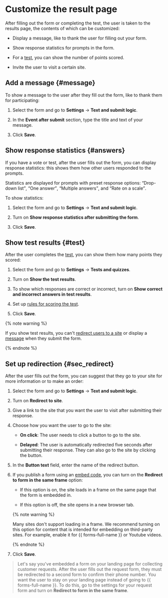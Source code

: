 # Customize the result page

After filling out the form or completing the test, the user is taken to the results page, the contents of which can be customized:

- Display a message, like to thank the user for filling out your form.

- Show response statistics for prompts in the form.

- For a [test](tests.md), you can show the number of points scored.

- Invite the user to visit a certain site.

## Add a message {#message}

To show a message to the user after they fill out the form, like to thank them for participating:

1. Select the form and go to **Settings** → **Text and submit logic**.

1. In the **Event after submit** section, type the title and text of your message.

1. Click **Save**.

## Show response statistics {#answers}

If you have a vote or test, after the user fills out the form, you can display response statistics: this shows them how other users responded to the prompts.

Statistics are displayed for prompts with preset response options: <q>Drop-down list</q>, <q>One answer</q>, <q>Multiple answers</q>, and <q>Rate on a scale</q>.

To show statistics:

1. Select the form and go to **Settings** → **Text and submit logic**.

1. Turn on **Show response statistics after submitting the form**.

1. Click **Save**.

## Show test results {#test}

After the user completes the [test](tests.md), you can show them how many points they scored:

1. Select the form and go to **Settings** → **Tests and quizzes**.

1. Turn on **Show the test results**.

1. To show which responses are correct or incorrect, turn on **Show correct and incorrect answers in test results**.

1. Set up [rules for scoring the test](tests.md#test-result).

1. Click **Save**.

{% note warning %}

If you show test results, you can't [redirect users to a site](success-page.md#sec_redirect) or display a [message](success-page.md#message) when they submit the form.

{% endnote %}

## Set up redirection {#sec_redirect}

After the user fills out the form, you can suggest that they go to your site for more information or to make an order:

1. Select the form and go to **Settings** → **Text and submit logic**.

1. Turn on **Redirect to site**.

1. Give a link to the site that you want the user to visit after submitting their response.

1. Choose how you want the user to go to the site:

    - **On click**: The user needs to click a button to go to the site.

    - **Delayed**: The user is automatically redirected five seconds after submitting their response. They can also go to the site by clicking the button.

1. In the **Button text** field, enter the name of the redirect button.

1. If you publish a form using an [embed code](publish.md#section_c21_gdb_42b), you can turn on the **Redirect to form in the same frame** option:

    - If this option is on, the site loads in a frame on the same page that the form is embedded in.

    - If this option is off, the site opens in a new browser tab.

    {% note warning %}

    Many sites don't support loading in a frame. We recommend turning on this option for content that is intended for embedding on third-party sites. For example, enable it for {{ forms-full-name }} or Youtube videos.

    {% endnote %}

1. Click **Save**.

> Let's say you've embedded a form on your landing page for collecting customer requests. After the user fills out the request form, they must be redirected to a second form to confirm their phone number. You want the user to stay on your landing page instead of going to {{ forms-full-name }}. To do this, go to the settings for your request form and turn on **Redirect to form in the same frame**.

